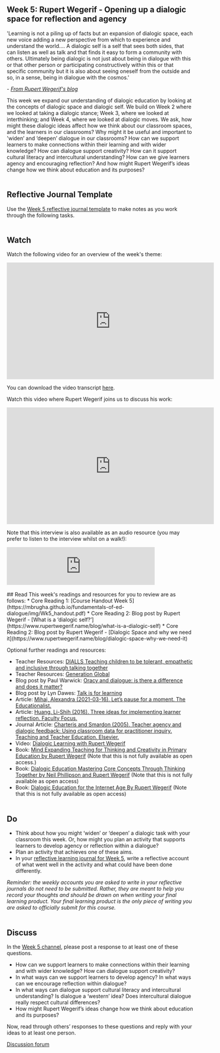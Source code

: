 ## Week 5: Rupert Wegerif - Opening up a dialogic space for reflection and agency

'Learning is not a piling up of facts but an expansion of dialogic space, each new voice adding a new perspective from which to experience and understand the world…. A dialogic self is a self that sees both sides, that can listen as well as talk and that finds it easy to form a community with others. Ultimately being dialogic is not just about being in dialogue with this or that other person or participating constructively within this or that specific community but it is also about seeing oneself from the outside and so, in a sense, being in dialogue with the cosmos.'

_- [From Rupert Wegerif's blog](https://www.rupertwegerif.name/blog/what-is-a-dialogic-self)_

This week we expand our understanding of dialogic education by looking at the concepts of dialogic space and dialogic self. We build on Week 2 where we looked at taking a dialogic stance; Week 3, where we looked at interthinking; and Week 4, where we looked at dialogic moves. We ask, how might these dialogic ideas affect how we think about our classroom spaces, and the learners in our classrooms? Why might it be useful and important to 'widen’ and ‘deepen’ dialogue in our classrooms? How can we support learners to make connections within their learning and with wider knowledge? How can dialogue support creativity? How can it support cultural literacy and intercultural understanding? How can we give learners agency and encouraging reflection? And how might Rupert Wegerif’s ideas change how we think about education and its purposes?
<br/><br/>
## Reflective Journal Template
Use the [Week 5 reflective journal template](https://mbrugha.github.io/fundamentals-of-ed-dialogue/img/Wk5_journal.docx) to make notes as you work through the following tasks. 
<br/><br/>
## Watch

Watch the following video for an overview of the week's theme:

<iframe width="560" height="315" src="https://www.youtube.com/embed/RvL2JWmQVoU" title="YouTube video player" frameborder="0" allow="accelerometer; autoplay; clipboard-write; encrypted-media; gyroscope; picture-in-picture" allowfullscreen></iframe>

You can download the video transcript [here](https://mbrugha.github.io/fundamentals-of-ed-dialogue/img/Fundamentals_wk5_video.pdf).

Watch this video where Rupert Wegerif joins us to discuss his work:

<iframe width="560" height="315" src="https://www.youtube.com/embed/iaztCWhtgjU" title="YouTube video player" frameborder="0" allow="accelerometer; autoplay; clipboard-write; encrypted-media; gyroscope; picture-in-picture" allowfullscreen></iframe>

Note that this interview is also available as an audio resource (you may prefer to listen to the interview whilst on a walk!):

<iframe src="https://anchor.fm/meaghan-brugha/embed/episodes/An-interview-with-Rupert-Wegerif-e1gad1g" height="102px" width="400px" frameborder="0" scrolling="no"></iframe>
<br/><br/>
## Read
This week's readings and resources for you to review are as follows:
* Core Reading 1: [Course Handout Week 5](https://mbrugha.github.io/fundamentals-of-ed-dialogue/img/Wk5_handout.pdf)
* Core Reading 2: Blog post by Rupert Wegerif - [What is a ‘dialogic self?’](https://www.rupertwegerif.name/blog/what-is-a-dialogic-self)
* Core Reading 2: Blog post by Rupert Wegerif - [Dialogic Space and why we need it](https://www.rupertwegerif.name/blog/dialogic-space-why-we-need-it)

Optional further readings and resources:
* Teacher Resources: [DIALLS Teaching children to be tolerant, empathetic and inclusive through talking together](https://dialls2020.eu)
* Teacher Resources: [Generation Global](https://generation.global/)
* Blog post by Paul Warwick: [Oracy and dialogue: is there a difference and does it matter?](https://oracycambridge.org/oracy-and-dialogue/)
* Blog post by Lyn Dawes: [Talk is for learning](https://oracycambridge.org/talk-is-for-learning/)
* Article: [Mihai, Alexandra (2021-03-16). Let’s pause for a moment. The Educationalist.](https://educationalist.substack.com/p/lets-pause-for-a-moment)
* Article: [Huang. Li-Shih (2016). Three ideas for implementing learner reflection. Faculty Focus.](https://www.facultyfocus.com/articles/teaching-and-learning/three-ideas-implementing-learner-reflection/)
* Journal Article: [Charteris and Smardon (2005). Teacher agency and dialogic feedback: Using classroom data for practitioner inquiry. Teaching and Teacher Education. Elsevier.](https://www.academia.edu/15001429/Teacher_agency_and_dialogic_feedback_Using_classroom_data_for_practitioner_inquiry)
* Video: [Dialogic Learning with Rupert Wegerif](https://www.youtube.com/watch?v=GxyH68fJwlE)
* Book: [Mind Expanding Teaching for Thinking and Creativity in Primary Education by Rupert Wegerif](https://www.google.co.uk/books/edition/Mind_Expanding_Teaching_For_Thinking_And/U-D-eqfUBZIC?hl=en&gbpv=0) (Note that this is not fully available as open access.)
* Book: [Dialogic Education Mastering Core Concepts Through Thinking Together by Neil Phillipson and Rupert Wegerif](https://www.google.co.uk/books/edition/Dialogic_Education/6z8lDwAAQBAJ?hl=en&gbpv=0) (Note that this is not fully available as open access)
* Book: [Dialogic Education for the Internet Age By Rupert Wegerif](https://www.google.co.uk/books/edition/Dialogic/u47uwS3AuJcC?hl=en&gbpv=0) (Note that this is not fully available as open access)
<br/><br/>
## Do
* Think about how you might ‘widen’ or ‘deepen’ a dialogic task with your classroom this week. Or, how might you plan an activity that supports learners to develop agency or reflection within a dialogue?
* Plan an activity that achieves one of these aims.
* In your [reflective learning journal for Week 5](https://mbrugha.github.io/fundamentals-of-ed-dialogue/img/Wk5_journal.docx), write a reflective account of what went well in the activity and what could have been done differently.

_Reminder: the weekly accounts you are asked to write in your reflective journals do not need to be submitted. Rather, they are meant to help you record your thoughts and should be drawn on when writing your final learning product. Your final learning product is the only piece of writing you are asked to officially submit for this course._
<br/><br/>
## Discuss
In the [Week 5 channel](https://www.edudialogue.org/forum/fundamentals-mooc/week-5-rupert-wegerif-opening-up-a-dialogic-space-for-reflection-and-agency/#post-320), please post a response to at least one of these questions.
* How can we support learners to make connections within their learning and with wider knowledge? How can dialogue support creativity?
* In what ways  can we support learners to develop agency? In what ways can we encourage reflection within dialogue? 
* In what ways can dialogue support cultural literacy and intercultural understanding? Is dialogue a ‘western’ idea? Does intercultural dialogue really respect cultural differences? 
* How might Rupert Wegerif’s ideas change how we think about education and its purposes?

Now, read through others’ responses to these questions and reply with your ideas to at least one person. 

<a class="btn btn-primary" href="https://www.edudialogue.org/forum/"><i class="fa fa-home"></i> Discussion forum</a>
<br/><br/>
